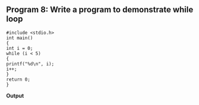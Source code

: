 ## Program 8: Write a program to demonstrate while loop
```
#include <stdio.h>
int main()
{
int i = 0;
while (i < 5)
{
printf("%d\n", i);
i++;
}
return 0;
}
```
**Output**
